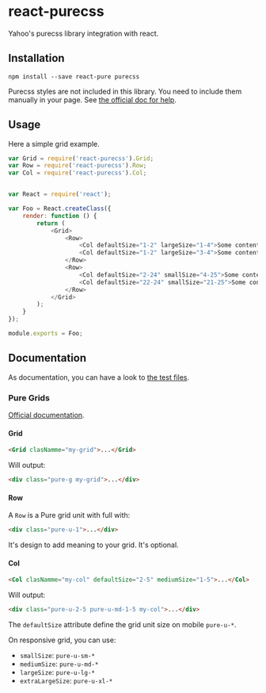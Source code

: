 # react-purecss

Yahoo's purecss library integration with react.



## Installation

```
npm install --save react-pure purecss
```

Purecss styles are not included in this library. You need to include them manually in your page. See [the official doc for help](http://purecss.io/start/).

 

## Usage

Here a simple grid example. 

```javascript
var Grid = require('react-purecss').Grid;
var Row = require('react-purecss').Row;
var Col = require('react-purecss').Col;


var React = require('react');

var Foo = React.createClass({
    render: function () {
        return (
            <Grid>
                <Row>
                    <Col defaultSize="1-2" largeSize="1-4">Some content</Col>
                    <Col defaultSize="1-2" largeSize="3-4">Some content</Col>
                </Row>
                <Row>
                    <Col defaultSize="2-24" smallSize="4-25">Some content</Col>
                    <Col defaultSize="22-24" smallSize="21-25">Some content</Col>
                </Row>
            </Grid>
        );
    }
});

module.exports = Foo;
```

## Documentation

As documentation, you can have a look to [the test files](https://github.com/rezzza/react-purecss/tree/master/test).

### Pure Grids

[Official documentation](http://purecss.io/grids/).

#### Grid

```html
<Grid clasNamme="my-grid">...</Grid>
```

Will output:

```html
<div class="pure-g my-grid">...</div>
```

#### Row

A `Row` is a Pure grid unit with full with:

```html
<div class="pure-u-1">...</div>
```

It's design to add meaning to your grid. It's optional.


#### Col

```html
<Col clasNamme="my-col" defaultSize="2-5" mediumSize="1-5">...</Col>
```

Will output:

```html
<div class="pure-u-2-5 pure-u-md-1-5 my-col">...</div>
```

The `defaultSize` attribute define the grid unit size on mobile `pure-u-*`.

On responsive grid, you can use:

- `smallSize`: `pure-u-sm-*`
- `mediumSize`: `pure-u-md-*`
- `largeSize`: `pure-u-lg-*`
- `extraLargeSize`: `pure-u-xl-*`
